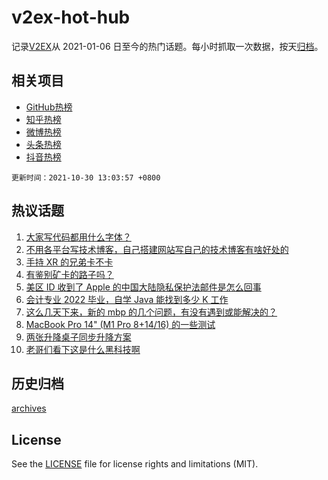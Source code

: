 # v2ex-hot-hub

 记录[V2EX](https://www.v2ex.com/)从 2021-01-06 日至今的热门话题。每小时抓取一次数据，按天[归档](archives)。
 
 ## 相关项目

- [GitHub热榜](https://github.com/snaildev/github-hot-hub)
- [知乎热榜](https://github.com/snaildev/zhihu-hot-hub)
- [微博热榜](https://github.com/snaildev/weibo-hot-hub)
- [头条热榜](https://github.com/snaildev/toutiao-hot-hub)
- [抖音热榜](https://github.com/snaildev/douyin-hot-hub)


 `更新时间：2021-10-30 13:03:57 +0800`

## 热议话题

1. [大家写代码都用什么字体？](https://www.v2ex.com/t/811677)
1. [不用各平台写技术博客，自己搭建网站写自己的技术博客有啥好处的](https://www.v2ex.com/t/811583)
1. [手持 XR 的兄弟卡不卡](https://www.v2ex.com/t/811531)
1. [有鉴别矿卡的路子吗？](https://www.v2ex.com/t/811557)
1. [美区 ID 收到了 Apple 的中国大陆隐私保护法邮件是怎么回事](https://www.v2ex.com/t/811636)
1. [会计专业 2022 毕业，自学 Java 能找到多少 K 工作](https://www.v2ex.com/t/811654)
1. [这么几天下来，新的 mbp 的几个问题，有没有遇到或能解决的？](https://www.v2ex.com/t/811522)
1. [MacBook Pro 14" (M1 Pro 8+14/16) 的一些测试](https://www.v2ex.com/t/811506)
1. [两张升降桌子同步升降方案](https://www.v2ex.com/t/811501)
1. [老哥们看下这是什么黑科技啊](https://www.v2ex.com/t/811534)

## 历史归档

[archives](archives)

## License

See the [LICENSE](LICENSE) file for license rights and limitations (MIT).
